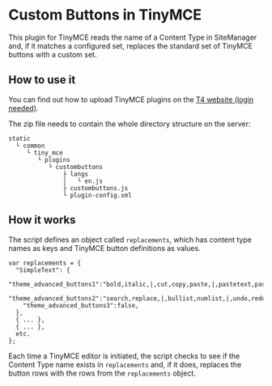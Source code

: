 # Custom Buttons in TinyMCE

This plugin for TinyMCE reads the name of a Content Type in SiteManager and, if it matches a configured set, replaces the standard set of TinyMCE buttons with a custom set.

## How to use it

You can find out how to upload TinyMCE plugins on the [T4 website (login needed)](https://community.terminalfour.com/how-to/customise-tinymce-plug-in/).

The zip file needs to contain the whole directory structure on the server:

```
static
  └ common
     └ tiny_mce
        └ plugins
           └ custombuttons
               ├ langs
               │   └ en.js
               ├ custombuttons.js
               └ plugin-config.xml
```

## How it works

The script defines an object called `replacements`, which has content type names as keys and TinyMCE button definitions as values.

```
var replacements = {
  "SimpleText": {
    "theme_advanced_buttons1":"bold,italic,|,cut,copy,paste,|,pastetext,pasteword,selectall,|,link,unlink",
    "theme_advanced_buttons2":"search,replace,|,bullist,numlist,|,undo,redo,|,charmap,fullscreen,anchor,code,t4section,t4media,t4spellcheck,t4cleanup",
    "theme_advanced_buttons3":false,
  },
  { ... },
  { ... },
  etc.
};
```

Each time a TinyMCE editor is initiated, the script checks to see if the Content Type name exists in `replacements` and, if it does, replaces the button rows with the rows from the `replacements` object.
